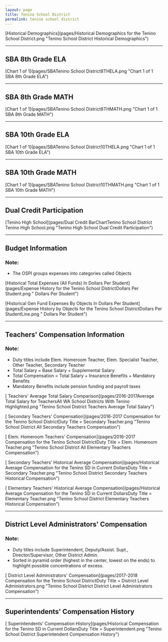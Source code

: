 ```yaml
---
layout: page
title: Tenino School District
permalink: tenino school district
---
```



[Historical Demographics](pages/Historical Demographics for the Tenino School District.png "Tenino School District Historical Demographics")

___

## SBA 8th Grade ELA

[Chart 1 of 1](pages/SBATenino School District8THELA.png "Chart 1 of 1 SBA 8th Grade ELA")


___

## SBA 8th Grade MATH

[Chart 1 of 1](pages/SBATenino School District8THMATH.png "Chart 1 of 1 SBA 8th Grade MATH")


___

## SBA 10th Grade ELA

[Chart 1 of 1](pages/SBATenino School District10THELA.png "Chart 1 of 1 SBA 10th Grade ELA")


___

## SBA 10th Grade MATH

[Chart 1 of 1](pages/SBATenino School District10THMATH.png "Chart 1 of 1 SBA 10th Grade MATH")


___

## Dual Credit Participation

[Tenino High School](pages/Dual Credit BarChartTenino School District Tenino High School.png "Tenino High School Dual Credit Participation")


___

## Budget Information
### Note:
- The OSPI groups expenses into categories called Objects

[Historical Total Expenses (All Funds) In Dollars Per Student](pages/Expense History for the Tenino School DistrictDollars Per Student.png " Dollars Per Student")

[Historical Gen Fund Expenses By Objects In Dollars Per Student](pages/Expense History by Objects for the Tenino School DistrictDollars Per StudentLine.png " Dollars Per Student")


___

## Teachers' Compensation Information
### Note:
- Duty titles include Elem. Homeroom Teacher, Elem. Specialist Teacher, Other Teacher, Secondary Teacher
- Total Salary = Base Salary + Supplemental Salary
- Total Compensation = Total Salary + Insurance Benefits + Mandatory Benefits
- Mandatory Benefits include pension funding and payroll taxes

[ Teachers' Average Total Salary Comparison](pages/2016-2017Average Total Salary for TeachersAll WA School Districts With Tenino Highlighted.png "Tenino School District Teachers Average Total Salary")

[ Secondary Teachers' Compensation](pages/2016-2017 Compensation for the Tenino School DistrictDuty Title = Secondary Teacher.png "Tenino School District All Secondary Teachers Compensation")

[ Elem. Homeroom Teachers' Compensation](pages/2016-2017 Compensation for the Tenino School DistrictDuty Title = Elem. Homeroom Teacher.png "Tenino School District All Elementary Teachers Compensation")

[ Secondary Teachers' Historical Average Compensation](pages/Historical Average Compensation for the Tenino SD in Current DollarsDuty Title = Secondary Teacher.png "Tenino School District Secondary Teachers Historical Compensation")

[ Elementary Teachers' Historical Average Compensation](pages/Historical Average Compensation for the Tenino SD in Current DollarsDuty Title = Elementary Teacher.png "Tenino School District Elementary Teachers Historical Compensation")


___

## District Level Administrators' Compensation

### Note:
- Duty titles include Superintendent, Deputy/Assist. Supt., Director/Supervisor, Other District Admin.
- Sorted in pyramid order (highest in the center, lowest on the ends) to highlight possible concentrations of excess.

[ District Level Administrators' Compensation](pages/2017-2018 Compensation for the Tenino School DistrictDuty Title = District Level Administrators.png "Tenino School District District Level Administrators Compensation")


___

## Superintendents' Compensation History

[ Superintendents' Compensation History](pages/Historical Compensation for the Tenino SD in Current DollarsDuty Title = Superintendent.png "Tenino School District Superintendent Compensation History")

